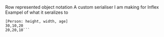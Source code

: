 Row represented object notation
A custom serialiser I am making for Inflex
Exampel of what it seralizes to
```
[Person: height, width, age]
30,10,20
20,20,10```
